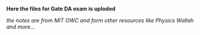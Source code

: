 **Here the files for Gate DA exam is uploded**

*the notes are from MIT OWC and form other resources like Physics Wallah and more...*
